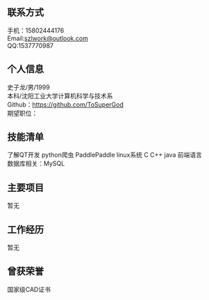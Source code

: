 联系方式
--
手机：15802444176  
Email:szlwork@outlook.com  
QQ:1537770987  
 
个人信息
--
史子龙/男/1999  
本科/沈阳工业大学计算机科学与技术系  
Github：https://github.com/ToSuperGod  
期望职位：  

技能清单
-- 
了解QT开发 python爬虫  PaddlePaddle  linux系统  C  C++  java  前端语言  
数据库相关：MySQL

主要项目
--
暂无

工作经历
--
暂无

曾获荣誉
--

国家级CAD证书

